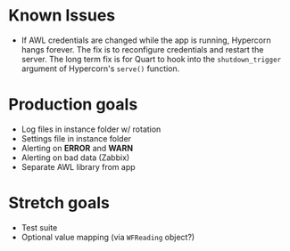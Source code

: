 # Known Issues

- If AWL credentials are changed while the app is running, Hypercorn hangs forever. The fix is to reconfigure credentials and restart the server. The long term fix is for Quart to hook into the `shutdown_trigger` argument of Hypercorn's `serve()` function.

# Production goals

- Log files in instance folder w/ rotation
- Settings file in instance folder
- Alerting on **ERROR** and **WARN**
- Alerting on bad data (Zabbix)
- Separate AWL library from app

# Stretch goals

- Test suite
- Optional value mapping (via `WFReading` object?)
